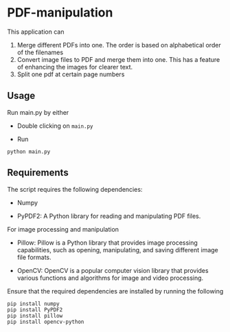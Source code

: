 # PDF-manipulation

This application can

1. Merge different PDFs into one. The order is based on alphabetical order of the filenames
2. Convert image files to PDF and merge them into one. This has a feature of enhancing the images for clearer text.
3. Split one pdf at certain page numbers


## Usage

Run main.py by either

- Double clicking on `main.py`

- Run
```console
python main.py
```


## Requirements
The script requires the following dependencies:

- Numpy

- PyPDF2: A Python library for reading and manipulating PDF files.

For image processing and manipulation

- Pillow: Pillow is a Python library that provides image processing capabilities, such as opening, manipulating, and saving different image file formats.

- OpenCV: OpenCV is a popular computer vision library that provides various functions and algorithms for image and video processing.

Ensure that the required dependencies are installed by running the following

```console
pip install numpy
pip install PyPDF2
pip install pillow
pip install opencv-python
```

